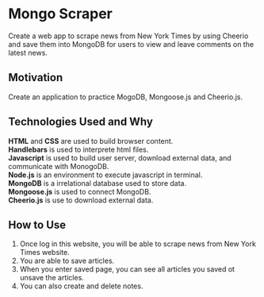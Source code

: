 # Mongo Scraper
Create a web app to scrape news from New York Times by using Cheerio and save them into MongoDB for users to view and leave comments on the latest news.

## Motivation
Create an application to practice MogoDB, Mongoose.js and Cheerio.js.

## Technologies Used and Why
**HTML** and **CSS** are used to build browser content.  
**Handlebars** is used to interprete html files.  
**Javascript** is used to build user server, download external data, and communicate with MonogoDB.   
**Node.js** is an environment to execute javascript in terminal.  
**MongoDB** is a irrelational database used to store data.  
**Mongoose.js** is used to connect MongoDB.  
**Cheerio.js** is use to download external data.

## How to Use
1. Once log in this website, you will be able to scrape news from New York Times website.
2. You are able to save articles.
3. When you enter saved page, you can see all articles you saved ot unsave the articles.
4. You can also create and delete notes. 
